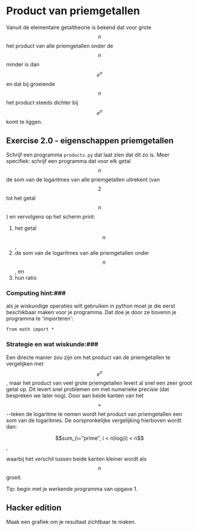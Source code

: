 # Product van priemgetallen

Vanuit de elementaire getaltheorie is bekend dat voor grote $$n$$ het product
van alle priemgetallen onder de $$n$$ minder is dan $$e ^ n$$ en dat bij
groeiende $$n$$ het product steeds dichter bij $$e ^ n$$ komt te liggen.

## Exercise 2.0 - eigenschappen priemgetallen

Schrijf een programma `products.py` dat laat zien dat dit zo is. Meer
specifiek: schrijf een programma dat voor elk getal $$n$$ de som van de
logaritmes van alle priemgetallen uitrekent (van $$2$$ tot het getal $$n$$) en
vervolgens op het scherm print:

1. het getal $$n$$,
2. de som van de logaritmes van alle priemgetallen onder $$n$$, en
3. hun ratio

### Computing hint:###

als je wiskundige operaties wilt gebruiken in python moet je die eerst
beschikbaar maken voor je programma. Dat doe je door ze bovenin je programma
te 'importeren':

	from math import *

### Strategie en wat wiskunde:###

Een directe manier zou zijn om het product van de priemgetallen te vergelijken
met $$e ^ n$$, maar het product van veel grote priemgetallen levert al snel
een zeer groot getal op. Dit levert snel problemen om met numerieke precisie
(dat bespreken we later nog). Door aan beide kanten van het $$=$$--teken de
logaritme te nemen wordt het product van priemgetallen een som van de
logaritmes. De oorspronkelijke vergelijking hierboven wordt dan:

$$sum_(i="prime", i < n)log(i) < n$$,

waarbij het verschil tussen beide kanten kleiner wordt als $$n$$ groeit.

Tip: begin met je werkende programma van opgave 1.

## Hacker edition

Maak een grafiek om je resultaat zichtbaar te maken.
